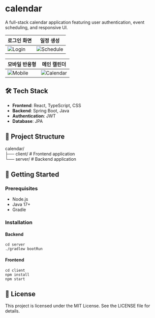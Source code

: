 # calendar

A full-stack calendar application featuring user authentication, event scheduling, and responsive UI.

| 로그인 화면 | 일정 생성 |
|-------------|------------|
| ![Login](https://calendar-front-dev.s3.ap-northeast-2.amazonaws.com/images/signin.gif) | ![Schedule](./images/schedule.gif) |

| 모바일 반응형 | 메인 캘린더 |
|----------------|--------------|
| ![Mobile](./images/mobile.gif) | ![Calendar](./images/calendar.gif) |



## 🛠️ Tech Stack

- **Frontend**: React, TypeScript, CSS
- **Backend**: Spring Boot, Java
- **Authentication**: JWT
- **Database**: JPA

## 📁 Project Structure

calendar/ 
<br>├── client/ # Frontend application
<br>└── server/ # Backend application

## 🚀 Getting Started

### Prerequisites

- Node.js
- Java 17+
- Gradle

### Installation

#### Backend

```
cd server
./gradlew bootRun
```

#### Frontend

```
cd client
npm install
npm start
```

## 📄 License

This project is licensed under the MIT License. See the LICENSE file for details.
